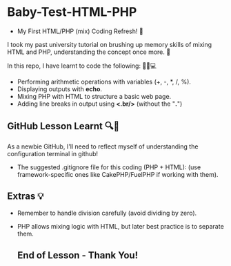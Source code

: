 # Baby-Test-HTML-PHP
- My First HTML/PHP (mix) Coding Refresh! 🌿

I took my past university tutorial on brushing up memory skills of mixing HTML and PHP, understanding the concept once more. 💫

In this repo, I have learnt to code the following: 👩‍🎓💻
- Performing arithmetic operations with variables (+, -, *, /, %).
- Displaying outputs with **echo**.
- Mixing PHP with HTML to structure a basic web page.
- Adding line breaks in output using **<.br/>** (without the "**.**")


## GitHub Lesson Learnt 🔍📝 ## 
As a newbie GitHub, I'll need to reflect myself of understanding the configuration terminal in github!
- The suggested .gitignore file for this coding (PHP + HTML): (use framework-specific ones like CakePHP/FuelPHP if working with them).

## Extras 💡 ##
- Remember to handle division carefully (avoid dividing by zero).
- PHP allows mixing logic with HTML, but later best practice is to separate them.

  ## End of Lesson - Thank You! ##
